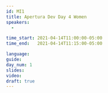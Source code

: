 ```yaml
---
id: MI1
title: Apertura Dev Day 4 Women
speakers:
  - 

time_start: 2021-04-14T11:00:00-05:00
time_end:   2021-04-14T11:15:00-05:00

language: 
guide:
day_num: 1
slides: 
video: 
draft: true
---
```




